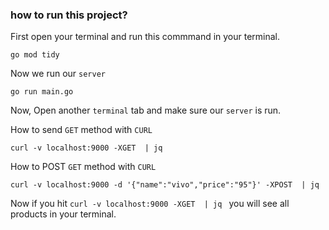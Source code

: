 ### how to run this project?
First open your terminal and run this commmand in your terminal.

`go mod tidy`

Now we run our `server`

`go run main.go`

Now, Open another `terminal` tab and make sure our `server` is run.

How to send `GET` method with `CURL`

`curl -v localhost:9000 -XGET  | jq `

How to POST `GET` method with `CURL`

`curl -v localhost:9000 -d '{"name":"vivo","price":"95"}' -XPOST  | jq `


Now if you hit `curl -v localhost:9000 -XGET  | jq ` you will see all products in your terminal.


